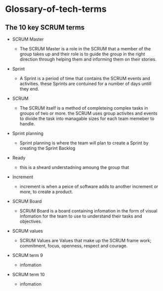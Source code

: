# Glossary-of-tech-terms

## The 10 key SCRUM terms
* SCRUM Master
  * The SCRUM Master is a role in the SCRUM that a member of the group takes up and their role is to guide the group in the right direction through helping them and informing them on their stories. 
  
* Sprint
  * A Sprint is a period of time that contains the SCRUM events and activities. these Sprints are contuined for a number of days untill they end.
  
* SCRUM
  * The SCRUM itself is a method of completeing complex tasks in groups of two or more. the SCRUM uses group activites and events to divide the task into managable sizes for each team memeber to handle.
  
* Sprint planning
  * Sprint planning is where the team will plan to create a Sprint by creating the Sprint Backlog
  
* Ready
  * this is a sheard understadning amoung the group that 
  
* Increment
  * increment is when a peice of software adds to another increment or more, to create a product.
  
* SCRUM Board
  * SCRUM Board is a board containing infomation in the form of visual infomation for the team to use to understand their tasks and objectives.
  
* SCRUM values
  * SCRUM Values are Values that make up the SCRUM frame work; commitment, focus, openness, respect and courage.
  
* SCRUM term 9
  * infomation
  
* SCRUM term 10
  * infomation
